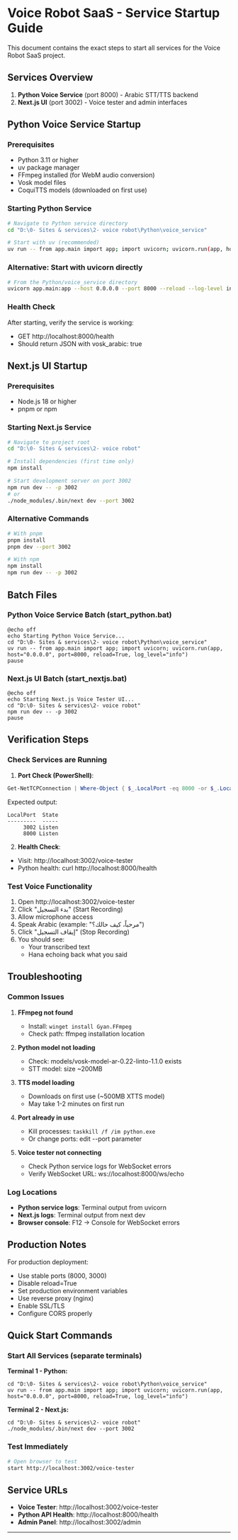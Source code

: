 # Voice Robot SaaS - Service Startup Guide

This document contains the exact steps to start all services for the Voice Robot SaaS project.

## Services Overview

1. **Python Voice Service** (port 8000) - Arabic STT/TTS backend
2. **Next.js UI** (port 3002) - Voice tester and admin interfaces

## Python Voice Service Startup

### Prerequisites
- Python 3.11 or higher
- uv package manager
- FFmpeg installed (for WebM audio conversion)
- Vosk model files
- CoquiTTS models (downloaded on first use)

### Starting Python Service

```bash
# Navigate to Python service directory
cd "D:\0- Sites & services\2- voice robot\Python\voice_service"

# Start with uv (recommended)
uv run -- from app.main import app; import uvicorn; uvicorn.run(app, host="0.0.0.0", port=8000, reload=True, log_level="info")
```

### Alternative: Start with uvicorn directly

```bash
# From the Python/voice_service directory
uvicorn app.main:app --host 0.0.0.0 --port 8000 --reload --log-level info
```

### Health Check

After starting, verify the service is working:
- GET http://localhost:8000/health
- Should return JSON with vosk_arabic: true

## Next.js UI Startup

### Prerequisites
- Node.js 18 or higher
- pnpm or npm

### Starting Next.js Service

```bash
# Navigate to project root
cd "D:\0- Sites & services\2- voice robot"

# Install dependencies (first time only)
npm install

# Start development server on port 3002
npm run dev -- -p 3002
# or
./node_modules/.bin/next dev --port 3002
```

### Alternative Commands

```bash
# With pnpm
pnpm install
pnpm dev --port 3002

# With npm
npm install
npm run dev -- -p 3002
```

## Batch Files

### Python Voice Service Batch (start_python.bat)

```batch
@echo off
echo Starting Python Voice Service...
cd "D:\0- Sites & services\2- voice robot\Python\voice_service"
uv run -- from app.main import app; import uvicorn; uvicorn.run(app, host="0.0.0.0", port=8000, reload=True, log_level="info")
pause
```

### Next.js UI Batch (start_nextjs.bat)

```batch
@echo off
echo Starting Next.js Voice Tester UI...
cd "D:\0- Sites & services\2- voice robot"
npm run dev -- -p 3002
pause
```

## Verification Steps

### Check Services are Running

1. **Port Check (PowerShell)**:
```powershell
Get-NetTCPConnection | Where-Object { $_.LocalPort -eq 8000 -or $_.LocalPort -eq 3002 } | Select-Object LocalPort, State
```

Expected output:
```
LocalPort  State
---------  -----
     3002 Listen
     8000 Listen
```

2. **Health Check**:
- Visit: http://localhost:3002/voice-tester
- Python health: curl http://localhost:8000/health

### Test Voice Functionality

1. Open http://localhost:3002/voice-tester
2. Click "بدء التسجيل" (Start Recording)
3. Allow microphone access
4. Speak Arabic (example: "مرحباً، كيف حالك؟")
5. Click "إيقاف التسجيل" (Stop Recording)
6. You should see:
   - Your transcribed text
   - Hana echoing back what you said

## Troubleshooting

### Common Issues

1. **FFmpeg not found**
   - Install: `winget install Gyan.FFmpeg`
   - Check path: ffmpeg installation location

2. **Python model not loading**
   - Check: models/vosk-model-ar-0.22-linto-1.1.0 exists
   - STT model: size ~200MB

3. **TTS model loading**
   - Downloads on first use (~500MB XTTS model)
   - May take 1-2 minutes on first run

4. **Port already in use**
   - Kill processes: `taskkill /f /im python.exe`
   - Or change ports: edit --port parameter

5. **Voice tester not connecting**
   - Check Python service logs for WebSocket errors
   - Verify WebSocket URL: ws://localhost:8000/ws/echo

### Log Locations

- **Python service logs**: Terminal output from uvicorn
- **Next.js logs**: Terminal output from next dev
- **Browser console**: F12 → Console for WebSocket errors

## Production Notes

For production deployment:
- Use stable ports (8000, 3000)
- Disable reload=True
- Set production environment variables
- Use reverse proxy (nginx)
- Enable SSL/TLS
- Configure CORS properly

## Quick Start Commands

### Start All Services (separate terminals)

**Terminal 1 - Python:**
```batch
cd "D:\0- Sites & services\2- voice robot\Python\voice_service"
uv run -- from app.main import app; import uvicorn; uvicorn.run(app, host="0.0.0.0", port=8000, reload=True, log_level="info")
```

**Terminal 2 - Next.js:**
```batch
cd "D:\0- Sites & services\2- voice robot"
./node_modules/.bin/next dev --port 3002
```

### Test Immediately

```bash
# Open browser to test
start http://localhost:3002/voice-tester
```

## Service URLs

- **Voice Tester**: http://localhost:3002/voice-tester
- **Python API Health**: http://localhost:8000/health
- **Admin Panel**: http://localhost:3002/admin

---
